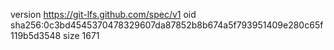 version https://git-lfs.github.com/spec/v1
oid sha256:0c3bd4545370478329607da87852b8b674a5f793951409e280c65f119b5d3548
size 1671
